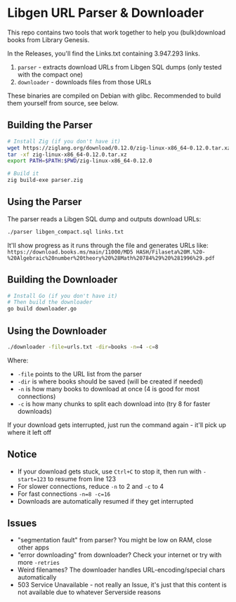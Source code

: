 # Libgen URL Parser & Downloader

This repo contains two tools that work together to help you (bulk)download books from Library Genesis.

In the Releases, you'll find the Links.txt containing 3.947.293 links.

1. `parser` - extracts download URLs from Libgen SQL dumps (only tested with the compact one)
2. `downloader` - downloads files from those URLs

These binaries are compiled on Debian with glibc. 
Recommended to build them yourself from source, see below.

## Building the Parser

```bash
# Install Zig (if you don't have it)
wget https://ziglang.org/download/0.12.0/zig-linux-x86_64-0.12.0.tar.xz
tar -xf zig-linux-x86_64-0.12.0.tar.xz
export PATH=$PATH:$PWD/zig-linux-x86_64-0.12.0

# Build it
zig build-exe parser.zig
```

## Using the Parser

The parser reads a Libgen SQL dump and outputs download URLs:

```bash
./parser libgen_compact.sql links.txt
```

It'll show progress as it runs through the file and generates URLs like:
`https://download.books.ms/main/11000/MD5 HASH/Filaseta%20M.%20-%20Algebraic%20number%20theory%20%28Math%20784%29%20%281996%29.pdf`

## Building the Downloader

```bash
# Install Go (if you don't have it)
# Then build the downloader
go build downloader.go
```

## Using the Downloader

```bash
./downloader -file=urls.txt -dir=books -n=4 -c=8
```

Where:
- `-file` points to the URL list from the parser
- `-dir` is where books should be saved (will be created if needed)
- `-n` is how many books to download at once (4 is good for most connections)
- `-c` is how many chunks to split each download into (try 8 for faster downloads)

If your download gets interrupted, just run the command again - it'll pick up where it left off

## Notice

- If your download gets stuck, use `Ctrl+C` to stop it, then run with `-start=123` to resume from line 123
- For slower connections, reduce `-n` to 2 and `-c` to 4
- For fast connections `-n=8 -c=16`
- Downloads are automatically resumed if they get interrupted

## Issues

- "segmentation fault" from parser? You might be low on RAM, close other apps
- "error downloading" from downloader? Check your internet or try with more `-retries`
- Weird filenames? The downloader handles URL-encoding/special chars automatically
- 503 Service Unavailable  - not really an Issue, it's just that this content is not available due to whatever Serverside reasons
